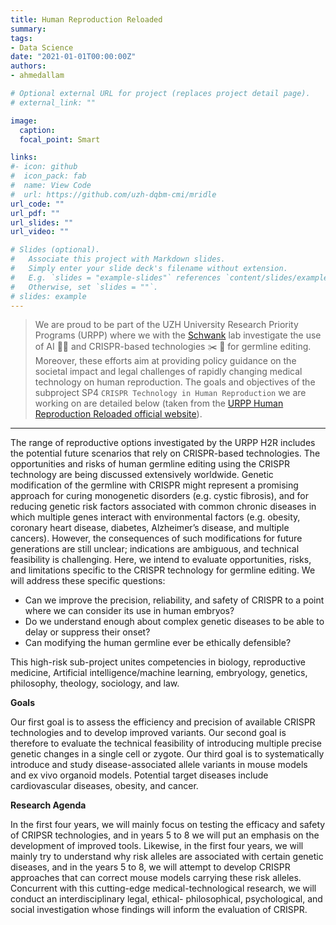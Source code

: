 ```yaml
---
title: Human Reproduction Reloaded
summary: 
tags:
- Data Science
date: "2021-01-01T00:00:00Z"
authors:
- ahmedallam

# Optional external URL for project (replaces project detail page).
# external_link: ""

image:
  caption: 
  focal_point: Smart

links:
#- icon: github
#  icon_pack: fab
#  name: View Code
#  url: https://github.com/uzh-dqbm-cmi/mridle
url_code: ""
url_pdf: ""
url_slides: ""
url_video: ""

# Slides (optional).
#   Associate this project with Markdown slides.
#   Simply enter your slide deck's filename without extension.
#   E.g. `slides = "example-slides"` references `content/slides/example-slides.md`.
#   Otherwise, set `slides = ""`.
# slides: example
---
```




> We are proud to be part of the UZH University Research Priority Programs (URPP) where we with the [Schwank](https://schwanklab.org/) lab investigate the use of AI 🐱‍💻 and CRISPR-based technologies ✂️ 🧬 for germline editing. Moreover, these efforts aim at providing policy guidance on the societal impact and legal challenges of rapidly changing medical technology on human reproduction. The goals and objectives of the subproject SP4 `CRISPR Technology in Human Reproduction` we are working on are detailed below (taken from the [URPP Human Reproduction Reloaded official website](https://www.humanreproduction.uzh.ch/en/Research-Areas/CRISPR-Technology-in-Human-Reproduction.html)). 

- - -

The range of reproductive options investigated by the URPP H2R includes the potential future scenarios that rely on CRISPR-based technologies. The opportunities and risks of human germline editing using the CRISPR technology are being discussed extensively worldwide. Genetic modification of the germline with CRISPR might represent a promising approach for curing monogenetic disorders (e.g. cystic fibrosis), and for reducing genetic risk factors associated with common chronic diseases in which multiple genes interact with environmental factors (e.g. obesity, coronary heart disease, diabetes, Alzheimer’s disease, and multiple cancers). However, the consequences of such modifications for future generations are still unclear; indications are ambiguous, and technical feasibility is challenging. Here, we intend to evaluate opportunities, risks, and limitations specific to the CRISPR technology for germline editing. We will address these specific questions:

- Can we improve the precision, reliability, and safety of CRISPR to a point where we can consider its use in human embryos?
- Do we understand enough about complex genetic diseases to be able to delay or suppress their onset?
- Can modifying the human germline ever be ethically defensible?

This high-risk sub-project unites competencies in biology, reproductive medicine, Artificial intelligence/machine learning, embryology, genetics, philosophy, theology, sociology, and law.

**Goals**

Our first goal is to assess the efficiency and precision of available CRISPR technologies and to develop improved variants. 
Our second goal is therefore to evaluate the technical feasibility of introducing multiple precise genetic changes in a single cell or zygote. 
Our third goal is to systematically introduce and study disease-associated allele variants in mouse models and ex vivo organoid models. Potential target diseases include cardiovascular diseases, obesity, and cancer. 

**Research Agenda**

In the first four years, we will mainly focus on testing the efficacy and safety of CRIPSR technologies, and in years 5 to 8 we will put an emphasis on the development of improved tools. Likewise, in the first four years, we will mainly try to understand why risk alleles are associated with certain genetic diseases, and in the years 5 to 8, we will attempt to develop CRISPR approaches that can correct mouse models carrying these risk alleles. Concurrent with this cutting-edge medical-technological research, we will conduct an interdisciplinary legal, ethical-
philosophical, psychological, and social investigation whose findings will inform the evaluation of CRISPR. 
